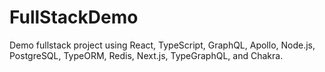 # FullStackDemo
Demo fullstack project using React, TypeScript, GraphQL, Apollo, Node.js, PostgreSQL, TypeORM, Redis, Next.js, TypeGraphQL, and Chakra.
